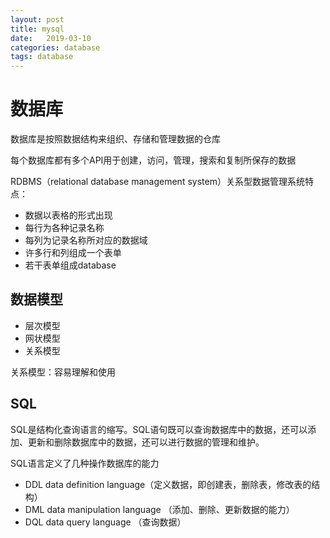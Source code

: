 ```yaml
---
layout: post
title: mysql 
date:   2019-03-10
categories: database
tags: database
---
```


# 数据库

数据库是按照数据结构来组织、存储和管理数据的仓库

每个数据库都有多个API用于创建，访问，管理，搜索和复制所保存的数据

RDBMS（relational database management system）关系型数据管理系统特点：

- 数据以表格的形式出现
- 每行为各种记录名称
- 每列为记录名称所对应的数据域
- 许多行和列组成一个表单
- 若干表单组成database

## 数据模型

- 层次模型
- 网状模型
- 关系模型

关系模型：容易理解和使用

## SQL

SQL是结构化查询语言的缩写。SQL语句既可以查询数据库中的数据，还可以添加、更新和删除数据库中的数据，还可以进行数据的管理和维护。

SQL语言定义了几种操作数据库的能力

- DDL data definition language（定义数据，即创建表，删除表，修改表的结构）
- DML data manipulation language （添加、删除、更新数据的能力）
- DQL data query language （查询数据）
